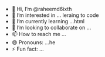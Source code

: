 - 👋 Hi, I’m @raheemd6ixth
- 👀 I’m interested in ... leraing to code
- 🌱 I’m currently learning ...html 
- 💞️ I’m looking to collaborate on ...
- 📫 How to reach me ...
- 😄 Pronouns: ...he
- ⚡ Fun fact: ...

<!---
raheemd6ixth/raheemd6ixth is a ✨ special ✨ repository because its `README.md` (this file) appears on your GitHub profile.
You can click the Preview link to take a look at your changes.
--->
